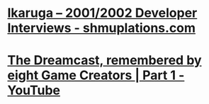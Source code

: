 # [Ikaruga – 2001/2002 Developer Interviews - shmuplations.com](https://shmuplations.com/ikaruga/)

# [The Dreamcast, remembered by eight Game Creators | Part 1 - YouTube](https://www.youtube.com/watch?v=eD7JYqty8aE)
